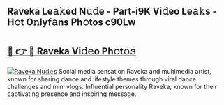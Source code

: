 ## Raveka Le𝚊𝚔ed N𝚞𝚍e - Part-i9K Vi𝚍eo Le𝚊𝚔s - H𝚘t O𝚗lyf𝚊ns Ph𝚘tos c90Lw

# <h2><a href="http://hf7en61.feru.top/?c=Raveka">🔗 👉 🔴 Raveka Vi𝚍𝚎o Ph𝚘t𝚘𝚜</a></h2>

[![Raveka Nu𝚍𝚎s](https://i.imgur.com/0TWrTi3.gif)](http://hf7en61.feru.top/?c=Raveka)
Social media sensation Raveka and multimedia artist, known for sharing dance and lifestyle themes through viral dance challenges and mini vlogs. Influential personality Raveka, known for their captivating presence and inspiring message. 
